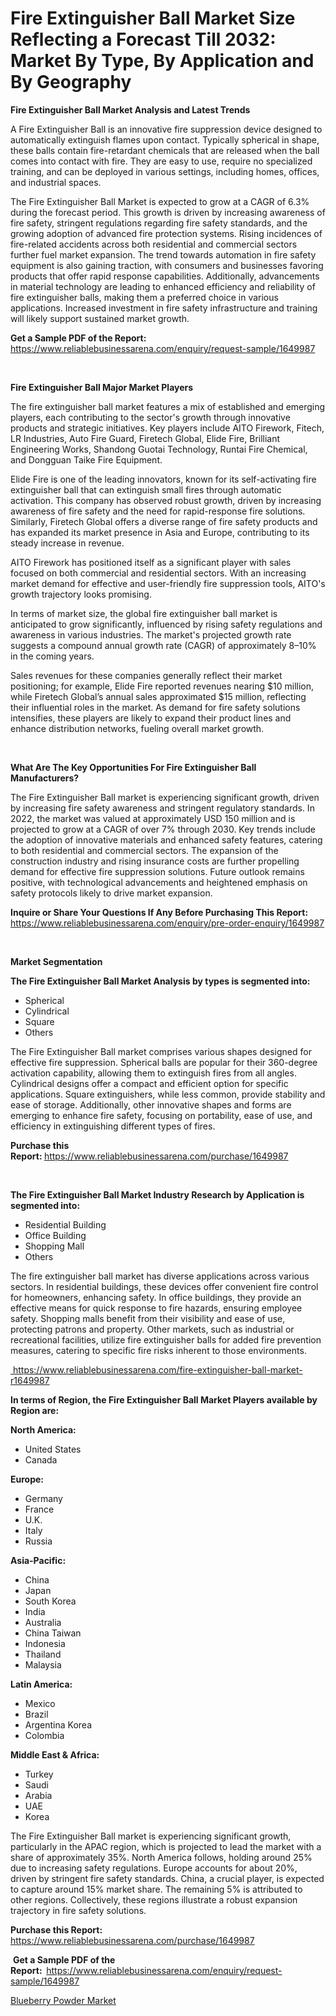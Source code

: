 <p><h1>Fire Extinguisher Ball Market Size Reflecting a Forecast Till 2032: Market By Type, By Application and By Geography</h1></p><p><strong>Fire Extinguisher Ball Market Analysis and Latest Trends</strong></p>
<p><p>A Fire Extinguisher Ball is an innovative fire suppression device designed to automatically extinguish flames upon contact. Typically spherical in shape, these balls contain fire-retardant chemicals that are released when the ball comes into contact with fire. They are easy to use, require no specialized training, and can be deployed in various settings, including homes, offices, and industrial spaces.</p><p>The Fire Extinguisher Ball Market is expected to grow at a CAGR of 6.3% during the forecast period. This growth is driven by increasing awareness of fire safety, stringent regulations regarding fire safety standards, and the growing adoption of advanced fire protection systems. Rising incidences of fire-related accidents across both residential and commercial sectors further fuel market expansion. The trend towards automation in fire safety equipment is also gaining traction, with consumers and businesses favoring products that offer rapid response capabilities. Additionally, advancements in material technology are leading to enhanced efficiency and reliability of fire extinguisher balls, making them a preferred choice in various applications. Increased investment in fire safety infrastructure and training will likely support sustained market growth.</p></p>
<p><strong>Get a Sample PDF of the Report:&nbsp;</strong> <a href="https://www.reliablebusinessarena.com/enquiry/request-sample/1649987?utm_campaign=2630&utm_medium=2&utm_source=Github&utm_content=ia&utm_term=31032025&utm_id=fire-extinguisher-ball">https://www.reliablebusinessarena.com/enquiry/request-sample/1649987</a></p>
<p>&nbsp;</p>
<p><strong>Fire Extinguisher Ball Major Market Players</strong></p>
<p><p>The fire extinguisher ball market features a mix of established and emerging players, each contributing to the sector's growth through innovative products and strategic initiatives. Key players include AITO Firework, Fitech, LR Industries, Auto Fire Guard, Firetech Global, Elide Fire, Brilliant Engineering Works, Shandong Guotai Technology, Runtai Fire Chemical, and Dongguan Taike Fire Equipment.</p><p>Elide Fire is one of the leading innovators, known for its self-activating fire extinguisher ball that can extinguish small fires through automatic activation. This company has observed robust growth, driven by increasing awareness of fire safety and the need for rapid-response fire solutions. Similarly, Firetech Global offers a diverse range of fire safety products and has expanded its market presence in Asia and Europe, contributing to its steady increase in revenue.</p><p>AITO Firework has positioned itself as a significant player with sales focused on both commercial and residential sectors. With an increasing market demand for effective and user-friendly fire suppression tools, AITO's growth trajectory looks promising. </p><p>In terms of market size, the global fire extinguisher ball market is anticipated to grow significantly, influenced by rising safety regulations and awareness in various industries. The market's projected growth rate suggests a compound annual growth rate (CAGR) of approximately 8–10% in the coming years.</p><p>Sales revenues for these companies generally reflect their market positioning; for example, Elide Fire reported revenues nearing $10 million, while Firetech Global’s annual sales approximated $15 million, reflecting their influential roles in the market. As demand for fire safety solutions intensifies, these players are likely to expand their product lines and enhance distribution networks, fueling overall market growth.</p></p>
<p>&nbsp;</p>
<p><strong>What Are The Key Opportunities For Fire Extinguisher Ball Manufacturers?</strong></p>
<p><p>The Fire Extinguisher Ball market is experiencing significant growth, driven by increasing fire safety awareness and stringent regulatory standards. In 2022, the market was valued at approximately USD 150 million and is projected to grow at a CAGR of over 7% through 2030. Key trends include the adoption of innovative materials and enhanced safety features, catering to both residential and commercial sectors. The expansion of the construction industry and rising insurance costs are further propelling demand for effective fire suppression solutions. Future outlook remains positive, with technological advancements and heightened emphasis on safety protocols likely to drive market expansion.</p></p>
<p><strong>Inquire or Share Your Questions If Any Before Purchasing This Report:</strong> <a href="https://www.reliablebusinessarena.com/enquiry/pre-order-enquiry/1649987?utm_campaign=2630&utm_medium=2&utm_source=Github&utm_content=ia&utm_term=31032025&utm_id=fire-extinguisher-ball">https://www.reliablebusinessarena.com/enquiry/pre-order-enquiry/1649987</a></p>
<p>&nbsp;</p>
<p><strong>Market Segmentation</strong></p>
<p><strong>The Fire Extinguisher Ball Market Analysis by types is segmented into:</strong></p>
<p><ul><li>Spherical</li><li>Cylindrical</li><li>Square</li><li>Others</li></ul></p>
<p><p>The Fire Extinguisher Ball market comprises various shapes designed for effective fire suppression. Spherical balls are popular for their 360-degree activation capability, allowing them to extinguish fires from all angles. Cylindrical designs offer a compact and efficient option for specific applications. Square extinguishers, while less common, provide stability and ease of storage. Additionally, other innovative shapes and forms are emerging to enhance fire safety, focusing on portability, ease of use, and efficiency in extinguishing different types of fires.</p></p>
<p><strong>Purchase this Report:&nbsp;</strong><a href="https://www.reliablebusinessarena.com/purchase/1649987?utm_campaign=2630&utm_medium=2&utm_source=Github&utm_content=ia&utm_term=31032025&utm_id=fire-extinguisher-ball">https://www.reliablebusinessarena.com/purchase/1649987</a></p>
<p>&nbsp;</p>
<p><strong>The Fire Extinguisher Ball Market Industry Research by Application is segmented into:</strong></p>
<p><ul><li>Residential Building</li><li>Office Building</li><li>Shopping Mall</li><li>Others</li></ul></p>
<p><p>The fire extinguisher ball market has diverse applications across various sectors. In residential buildings, these devices offer convenient fire control for homeowners, enhancing safety. In office buildings, they provide an effective means for quick response to fire hazards, ensuring employee safety. Shopping malls benefit from their visibility and ease of use, protecting patrons and property. Other markets, such as industrial or recreational facilities, utilize fire extinguisher balls for added fire prevention measures, catering to specific fire risks inherent to those environments.</p></p>
<p><a href="https://www.reliablebusinessarena.com/fire-extinguisher-ball-market-r1649987?utm_campaign=2630&utm_medium=2&utm_source=Github&utm_content=ia&utm_term=31032025&utm_id=fire-extinguisher-ball">&nbsp;https://www.reliablebusinessarena.com/fire-extinguisher-ball-market-r1649987</a></p>
<p><strong>In terms of Region, the Fire Extinguisher Ball Market Players available by Region are:</strong></p>
<p>
    <p> <strong> North America: </strong>
        <ul>
            <li>United States</li>
            <li>Canada</li>
        </ul>
        </p> 
    <p> <strong> Europe: </strong>
        <ul>
            <li>Germany</li>
            <li>France</li>
            <li>U.K.</li>
            <li>Italy</li>
            <li>Russia</li>
        </ul>
        </p> 
    <p> <strong> Asia-Pacific: </strong>
        <ul>
            <li>China</li>
            <li>Japan</li>
            <li>South Korea</li>
            <li>India</li>
            <li>Australia</li>
            <li>China Taiwan</li>
            <li>Indonesia</li>
            <li>Thailand</li>
            <li>Malaysia</li>
        </ul>
        </p> 
    <p> <strong> Latin America: </strong>
        <ul>
            <li>Mexico</li>
            <li>Brazil</li>
            <li>Argentina Korea</li>
            <li>Colombia</li>
        </ul>
        </p> 
    <p> <strong> Middle East & Africa: </strong>
        <ul>
            <li>Turkey</li>
            <li>Saudi</li>
            <li>Arabia</li>
            <li>UAE</li>
            <li>Korea</li>
        </ul>
    </p>
    </p>
<p><p>The Fire Extinguisher Ball market is experiencing significant growth, particularly in the APAC region, which is projected to lead the market with a share of approximately 35%. North America follows, holding around 25% due to increasing safety regulations. Europe accounts for about 20%, driven by stringent fire safety standards. China, a crucial player, is expected to capture around 15% market share. The remaining 5% is attributed to other regions. Collectively, these regions illustrate a robust expansion trajectory in fire safety solutions.</p></p>
<p><strong>Purchase this Report: </strong><a href="https://www.reliablebusinessarena.com/purchase/1649987?utm_campaign=2630&utm_medium=2&utm_source=Github&utm_content=ia&utm_term=31032025&utm_id=fire-extinguisher-ball">https://www.reliablebusinessarena.com/purchase/1649987</a></p>
<p>&nbsp;<strong>Get a Sample PDF of the Report:&nbsp;&nbsp;</strong><a href="https://www.reliablebusinessarena.com/enquiry/request-sample/1649987?utm_campaign=2630&utm_medium=2&utm_source=Github&utm_content=ia&utm_term=31032025&utm_id=fire-extinguisher-ball">https://www.reliablebusinessarena.com/enquiry/request-sample/1649987</a></p>
<p><strong></strong></p>
<p><p><a href="https://github.com/semiensamuel72378/Market-Research-Report-List-1/blob/main/blueberry-powder-market.md?utm_campaign=2630&utm_medium=2&utm_source=Github&utm_content=ia&utm_term=31032025&utm_id=fire-extinguisher-ball">Blueberry Powder Market</a></p></p>
